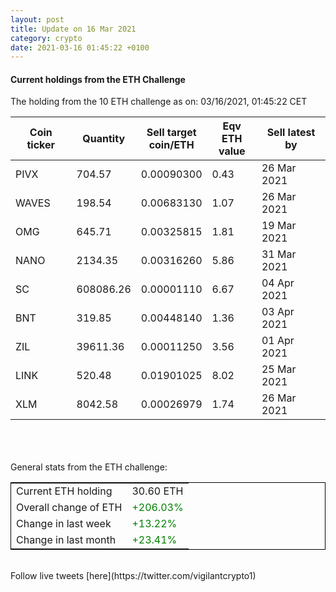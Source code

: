 ```yaml
---
layout: post
title: Update on 16 Mar 2021
category: crypto
date: 2021-03-16 01:45:22 +0100
---
```

<!-- Global site tag (gtag.js) - Google Analytics -->
<script async src="https://www.googletagmanager.com/gtag/js?id=UA-103831149-5"></script>
<script>
  window.dataLayer = window.dataLayer || [];
  function gtag(){dataLayer.push(arguments);}
  gtag('js', new Date());

  gtag('config', 'UA-103831149-5');
</script>


#### Current holdings from the ETH Challenge

The holding from the 10 ETH challenge as on: 03/16/2021, 01:45:22 CET

|Coin ticker|Quantity|Sell target<br>coin/ETH|Eqv ETH<br>value|Sell latest by|
|-----------|--------|-----------|-----------|--------------|
PIVX|704.57|  0.00090300|0.43|26 Mar 2021|
WAVES|198.54|  0.00683130|1.07|26 Mar 2021|
OMG|645.71|  0.00325815|1.81|19 Mar 2021|
NANO|2134.35|  0.00316260|5.86|31 Mar 2021|
SC|608086.26|  0.00001110|6.67|04 Apr 2021|
BNT|319.85|  0.00448140|1.36|03 Apr 2021|
ZIL|39611.36|  0.00011250|3.56|01 Apr 2021|
LINK|520.48|  0.01901025|8.02|25 Mar 2021|
XLM|8042.58|  0.00026979|1.74|26 Mar 2021|

<br>
<br>
<br>
General stats from the ETH challenge:

<table style="border:1px solid black;margin-left:auto;margin-right:auto;">
	<tbody>
	<tr>
		<td>Current ETH holding</td>
		<td>     30.60 ETH</td>
	</tr>
	<tr>
		<td>Overall change of ETH</td>
		<td><font color="green">+206.03%</font></td>
	</tr>
	<tr>
		<td>Change in last week</td>
		<td><font color="green">+13.22%</font></td>
	</tr>
	<tr>
		<td>Change in last month</td>
		<td><font color="green">+23.41%</font></td>
	</tr>
	</tbody>
</table>

<br>
Follow live tweets [here](https://twitter.com/vigilantcrypto1)
<br>
<br>